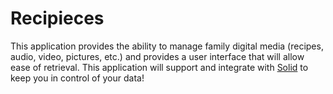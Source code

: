 # Recipieces
This application provides the ability to manage family digital media (recipes, audio, video, pictures, etc.) and provides a user interface that will allow ease of retrieval. This application will support and integrate with [Solid](https://solid.inrupt.com/how-it-works) to keep you in control of your data!
